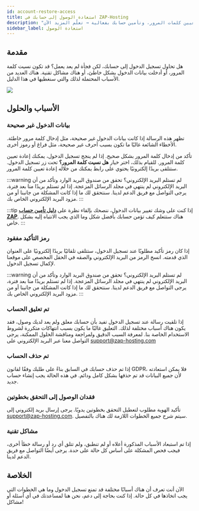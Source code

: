 ```yaml
---
id: account-restore-access
title: استعادة الوصول إلى حسابك في ZAP-Hosting
description: "اكتشف كيفية حل مشاكل تسجيل الدخول، إعادة تعيين كلمات المرور، وتأمين حسابك بفعالية → تعلّم المزيد الآن"
sidebar_label: استعادة الوصول
---
```




## مقدمة

هل تحاول تسجيل الدخول إلى حسابك، لكن فجأة لم يعد يعمل؟ قد تكون نسيت كلمة المرور، أو أدخلت بيانات الدخول بشكل خاطئ، أو هناك مشاكل تقنية. هناك العديد من الأسباب المحتملة لذلك والتي سنغطيها في هذا الدليل.

![](https://screensaver01.zap-hosting.com/index.php/s/HSxdStAXyMK95ps/preview)



## الأسباب والحلول



### بيانات الدخول غير صحيحة

تظهر هذه الرسالة إذا كانت بيانات الدخول غير صحيحة، مثل إدخال كلمة مرور خاطئة. الأخطاء الشائعة غالبًا ما تكون بسبب أحرف غير صحيحة، مثل فراغ أو رموز أخرى.

تأكد من إدخال كلمة المرور بشكل صحيح. إذا لم ينجح تسجيل الدخول، يمكنك إعادة تعيين كلمة المرور. للقيام بذلك، اختر خيار **هل نسيت كلمة المرور؟** تحت زر تسجيل الدخول. ستتلقى بريدًا إلكترونيًا يحتوي على رابط يمكنك من خلاله إعادة تعيين كلمة المرور.

:::warning لم تستلم البريد الإلكتروني؟
تحقق من صندوق البريد الوارد وتأكد من أن البريد الإلكتروني لم ينتهي في مجلد الرسائل المزعجة. إذا لم تستلم بريدًا منا بعد فترة، يرجى التواصل مع فريق الدعم لدينا. سنتحقق لك ما إذا كانت المشكلة من جانبنا أو من مزود البريد الإلكتروني الخاص بك.
:::

:::tip
إذا كنت على وشك تغيير بيانات الدخول، ننصحك بإلقاء نظرة على **[دليل تأمين حساب ZAP](account-security.md)**. هناك ستتعلم كيف تؤمن حسابك بأفضل شكل وما الذي يجب الانتباه إليه بشكل خاص.
:::



### رمز التأكيد مفقود

إذا كان رمز تأكيد مطلوبًا عند تسجيل الدخول، ستتلقى تلقائيًا بريدًا إلكترونيًا على العنوان الذي قدمته. انسخ الرمز من البريد الإلكتروني والصقه في الحقل المخصص على موقعنا لإكمال تسجيل الدخول.

:::warning لم تستلم البريد الإلكتروني؟
تحقق من صندوق البريد الوارد وتأكد من أن البريد الإلكتروني لم ينتهي في مجلد الرسائل المزعجة. إذا لم تستلم بريدًا منا بعد فترة، يرجى التواصل مع فريق الدعم لدينا. سنتحقق لك ما إذا كانت المشكلة من جانبنا أو من مزود البريد الإلكتروني الخاص بك.
:::


### تم تعليق الحساب
إذا تلقيت رسالة عند تسجيل الدخول تفيد بأن حسابك معلق ولم يعد لديك وصول، فقد يكون هناك أسباب مختلفة لذلك. التعليق غالبًا ما يكون بسبب انتهاكات متكررة لشروط الاستخدام الخاصة بنا. لمعرفة السبب الدقيق ولمراجعة ومناقشة الحلول الممكنة، يرجى التواصل معنا عبر البريد الإلكتروني على [support@zap-hosting.com](mailto:support@zap-hosting.com)



### تم حذف الحساب

إذا تم حذف حسابك في السابق بناءً على طلبك وفقًا لقانون GDPR، فلا يمكن استعادته لأن جميع البيانات قد تم حذفها بشكل كامل ودائم. في هذه الحالة يجب إنشاء حساب جديد.

### فقدان الوصول إلى التحقق بخطوتين
تأكيد الهوية مطلوب لتعطيل التحقق بخطوتين يدويًا. يرجى إرسال بريد إلكتروني إلى [support@zap-hosting.com](mailto:support@zap-hosting.com). سيتم شرح جميع الخطوات اللازمة لك هناك بالتفصيل.


### مشاكل تقنية
إذا تم استبعاد الأسباب المذكورة أعلاه أو لم تنطبق، ولم تتلق أي رد أو رسالة خطأ أخرى، فيجب فحص المشكلة على أساس كل حالة على حدة. يرجى أيضًا التواصل مع فريق الدعم لدينا.



## الخلاصة

الآن أنت تعرف أن هناك أسبابًا مختلفة قد تمنع تسجيل الدخول وما هي الخطوات التي يجب اتخاذها في كل حالة. إذا كنت بحاجة إلى دعم، نحن هنا لمساعدتك في أي أسئلة أو مشاكل!